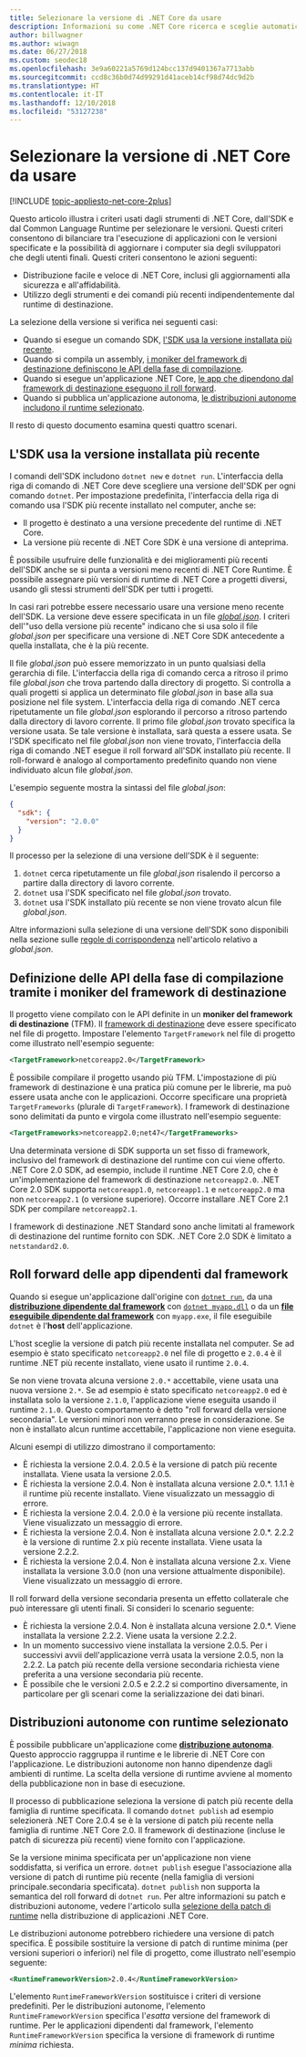 ```yaml
---
title: Selezionare la versione di .NET Core da usare
description: Informazioni su come .NET Core ricerca e sceglie automaticamente le versioni runtime per un programma. Questo articolo illustra anche come forzare una versione specifica.
author: billwagner
ms.author: wiwagn
ms.date: 06/27/2018
ms.custom: seodec18
ms.openlocfilehash: 3e9a60221a5769d124bcc137d9401367a7713abb
ms.sourcegitcommit: ccd8c36b0d74d99291d41aceb14cf98d74dc9d2b
ms.translationtype: HT
ms.contentlocale: it-IT
ms.lasthandoff: 12/10/2018
ms.locfileid: "53127238"
---
```

# <a name="select-the-net-core-version-to-use"></a>Selezionare la versione di .NET Core da usare

[!INCLUDE [topic-appliesto-net-core-2plus](../../../includes/topic-appliesto-net-core-2plus.md)]

Questo articolo illustra i criteri usati dagli strumenti di .NET Core, dall'SDK e dal Common Language Runtime per selezionare le versioni. Questi criteri consentono di bilanciare tra l'esecuzione di applicazioni con le versioni specificate e la possibilità di aggiornare i computer sia degli sviluppatori che degli utenti finali. Questi criteri consentono le azioni seguenti:

- Distribuzione facile e veloce di .NET Core, inclusi gli aggiornamenti alla sicurezza e all'affidabilità.
- Utilizzo degli strumenti e dei comandi più recenti indipendentemente dal runtime di destinazione.

La selezione della versione si verifica nei seguenti casi:

- Quando si esegue un comando SDK, [l'SDK usa la versione installata più recente](#the-sdk-uses-the-latest-installed-version).
- Quando si compila un assembly, [i moniker del framework di destinazione definiscono le API della fase di compilazione](#target-framework-monikers-define-build-time-apis).
- Quando si esegue un'applicazione .NET Core, [le app che dipendono dal framework di destinazione eseguono il roll forward](#framework-dependent-apps-roll-forward).
- Quando si pubblica un'applicazione autonoma, [le distribuzioni autonome includono il runtime selezionato](#self-contained-deployments-include-the-selected-runtime).

Il resto di questo documento esamina questi quattro scenari.

## <a name="the-sdk-uses-the-latest-installed-version"></a>L'SDK usa la versione installata più recente

I comandi dell'SDK includono `dotnet new` e `dotnet run`. L'interfaccia della riga di comando di .NET Core deve scegliere una versione dell'SDK per ogni comando `dotnet`. Per impostazione predefinita, l'interfaccia della riga di comando usa l'SDK più recente installato nel computer, anche se:

* Il progetto è destinato a una versione precedente del runtime di .NET Core.
* La versione più recente di .NET Core SDK è una versione di anteprima.

È possibile usufruire delle funzionalità e dei miglioramenti più recenti dell'SDK anche se si punta a versioni meno recenti di .NET Core Runtime. È possibile assegnare più versioni di runtime di .NET Core a progetti diversi, usando gli stessi strumenti dell'SDK per tutti i progetti.

In casi rari potrebbe essere necessario usare una versione meno recente dell'SDK. La versione deve essere specificata in un file [*global.json*](../tools/global-json.md). I criteri dell'"uso della versione più recente" indicano che si usa solo il file *global.json* per specificare una versione di .NET Core SDK antecedente a quella installata, che è la più recente.

Il file *global.json* può essere memorizzato in un punto qualsiasi della gerarchia di file. L'interfaccia della riga di comando cerca a ritroso il primo file *global.json* che trova partendo dalla directory di progetto. Si controlla a quali progetti si applica un determinato file *global.json* in base alla sua posizione nel file system. L'interfaccia della riga di comando .NET cerca ripetutamente un file *global.json* esplorando il percorso a ritroso partendo dalla directory di lavoro corrente. Il primo file *global.json* trovato specifica la versione usata. Se tale versione è installata, sarà questa a essere usata. Se l'SDK specificato nel file *global.json* non viene trovato, l'interfaccia della riga di comando .NET esegue il roll forward all'SDK installato più recente. Il roll-forward è analogo al comportamento predefinito quando non viene individuato alcun file *global.json*.

L'esempio seguente mostra la sintassi del file *global.json*:

``` json
{
  "sdk": {
    "version": "2.0.0"
  }
}
```

Il processo per la selezione di una versione dell'SDK è il seguente:

1. `dotnet` cerca ripetutamente un file *global.json* risalendo il percorso a partire dalla directory di lavoro corrente.
1. `dotnet` usa l'SDK specificato nel file *global.json* trovato.
1. `dotnet` usa l'SDK installato più recente se non viene trovato alcun file *global.json*.

Altre informazioni sulla selezione di una versione dell'SDK sono disponibili nella sezione sulle [regole di corrispondenza](../tools/global-json.md#matching-rules) nell'articolo relativo a *global.json*.

## <a name="target-framework-monikers-define-build-time-apis"></a>Definizione delle API della fase di compilazione tramite i moniker del framework di destinazione

Il progetto viene compilato con le API definite in un **moniker del framework di destinazione** (TFM). Il [framework di destinazione](../../standard/frameworks.md) deve essere specificato nel file di progetto. Impostare l'elemento `TargetFramework` nel file di progetto come illustrato nell'esempio seguente:

``` xml
<TargetFramework>netcoreapp2.0</TargetFramework>
```

È possibile compilare il progetto usando più TFM. L'impostazione di più framework di destinazione è una pratica più comune per le librerie, ma può essere usata anche con le applicazioni. Occorre specificare una proprietà `TargetFrameworks` (plurale di `TargetFramework`). I framework di destinazione sono delimitati da punto e virgola come illustrato nell'esempio seguente:

``` xml
<TargetFrameworks>netcoreapp2.0;net47</TargetFrameworks>
```

Una determinata versione di SDK supporta un set fisso di framework, inclusivo del framework di destinazione del runtime con cui viene offerto. .NET Core 2.0 SDK, ad esempio, include il runtime .NET Core 2.0, che è un'implementazione del framework di destinazione `netcoreapp2.0`. .NET Core 2.0 SDK supporta `netcoreapp1.0`, `netcoreapp1.1` e `netcoreapp2.0` ma non `netcoreapp2.1` (o versione superiore). Occorre installare .NET Core 2.1 SDK per compilare `netcoreapp2.1`.

I framework di destinazione .NET Standard sono anche limitati al framework di destinazione del runtime fornito con SDK. .NET Core 2.0 SDK è limitato a `netstandard2.0`.

## <a name="framework-dependent-apps-roll-forward"></a>Roll forward delle app dipendenti dal framework

Quando si esegue un'applicazione dall'origine con [`dotnet run`](../tools/dotnet-run.md), da una [**distribuzione dipendente dal framework**](../deploying/index.md#framework-dependent-deployments-fdd) con [`dotnet myapp.dll`](../tools/dotnet.md#description) o da un [**file eseguibile dipendente dal framework**](../deploying/index.md#framework-dependent-executables-fde) con `myapp.exe`, il file eseguibile `dotnet` è l'**host** dell'applicazione.

L'host sceglie la versione di patch più recente installata nel computer. Se ad esempio è stato specificato `netcoreapp2.0` nel file di progetto e `2.0.4` è il runtime .NET più recente installato, viene usato il runtime `2.0.4`.

Se non viene trovata alcuna versione `2.0.*` accettabile, viene usata una nuova versione `2.*`. Se ad esempio è stato specificato `netcoreapp2.0` ed è installata solo la versione `2.1.0`, l'applicazione viene eseguita usando il runtime `2.1.0`. Questo comportamento è detto "roll forward della versione secondaria". Le versioni minori non verranno prese in considerazione. Se non è installato alcun runtime accettabile, l'applicazione non viene eseguita.

Alcuni esempi di utilizzo dimostrano il comportamento:

- È richiesta la versione 2.0.4. 2.0.5 è la versione di patch più recente installata. Viene usata la versione 2.0.5.
- È richiesta la versione 2.0.4. Non è installata alcuna versione 2.0.*. 1.1.1 è il runtime più recente installato. Viene visualizzato un messaggio di errore.
- È richiesta la versione 2.0.4. 2.0.0 è la versione più recente installata. Viene visualizzato un messaggio di errore.
- È richiesta la versione 2.0.4. Non è installata alcuna versione 2.0.*. 2.2.2 è la versione di runtime 2.x più recente installata. Viene usata la versione 2.2.2.
- È richiesta la versione 2.0.4. Non è installata alcuna versione 2.x. Viene installata la versione 3.0.0 (non una versione attualmente disponibile). Viene visualizzato un messaggio di errore.

Il roll forward della versione secondaria presenta un effetto collaterale che può interessare gli utenti finali. Si consideri lo scenario seguente:

- È richiesta la versione 2.0.4. Non è installata alcuna versione 2.0.*. Viene installata la versione 2.2.2. Viene usata la versione 2.2.2.
- In un momento successivo viene installata la versione 2.0.5. Per i successivi avvii dell'applicazione verrà usata la versione 2.0.5, non la 2.2.2. La patch più recente della versione secondaria richiesta viene preferita a una versione secondaria più recente.
- È possibile che le versioni 2.0.5 e 2.2.2 si comportino diversamente, in particolare per gli scenari come la serializzazione dei dati binari.

## <a name="self-contained-deployments-include-the-selected-runtime"></a>Distribuzioni autonome con runtime selezionato

È possibile pubblicare un'applicazione come [**distribuzione autonoma**](../deploying/index.md#self-contained-deployments-scd). Questo approccio raggruppa il runtime e le librerie di .NET Core con l'applicazione. Le distribuzioni autonome non hanno dipendenze dagli ambienti di runtime. La scelta della versione di runtime avviene al momento della pubblicazione non in base di esecuzione.

Il processo di pubblicazione seleziona la versione di patch più recente della famiglia di runtime specificata. Il comando `dotnet publish` ad esempio selezionerà .NET Core 2.0.4 se è la versione di patch più recente nella famiglia di runtime .NET Core 2.0. Il framework di destinazione (incluse le patch di sicurezza più recenti) viene fornito con l'applicazione.

Se la versione minima specificata per un'applicazione non viene soddisfatta, si verifica un errore. `dotnet publish` esegue l'associazione alla versione di patch di runtime più recente (nella famiglia di versioni principale.secondaria specificata). `dotnet publish` non supporta la semantica del roll forward di `dotnet run`. Per altre informazioni su patch e distribuzioni autonome, vedere l'articolo sulla [selezione della patch di runtime](../deploying/runtime-patch-selection.md) nella distribuzione di applicazioni .NET Core.

Le distribuzioni autonome potrebbero richiedere una versione di patch specifica. È possibile sostituire la versione di patch di runtime minima (per versioni superiori o inferiori) nel file di progetto, come illustrato nell'esempio seguente:

``` xml
<RuntimeFrameworkVersion>2.0.4</RuntimeFrameworkVersion>
```

L'elemento `RuntimeFrameworkVersion` sostituisce i criteri di versione predefiniti. Per le distribuzioni autonome, l'elemento `RuntimeFrameworkVersion` specifica l'*esatta* versione del framework di runtime. Per le applicazioni dipendenti dal framework, l'elemento `RuntimeFrameworkVersion` specifica la versione di framework di runtime *minima* richiesta.

